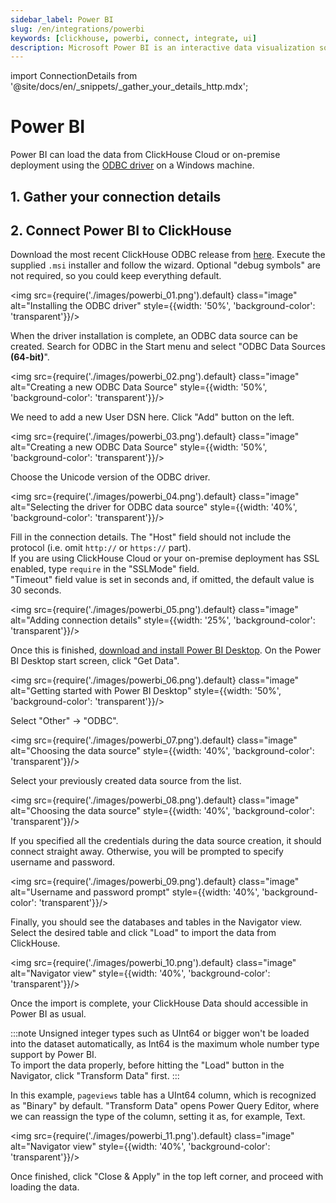 ```yaml
---
sidebar_label: Power BI
slug: /en/integrations/powerbi
keywords: [clickhouse, powerbi, connect, integrate, ui]
description: Microsoft Power BI is an interactive data visualization software product developed by Microsoft with a primary focus on business intelligence.
---
```

import ConnectionDetails from '@site/docs/en/_snippets/_gather_your_details_http.mdx';

# Power BI

Power BI can load the data from ClickHouse Cloud or on-premise deployment using the [ODBC driver](https://github.com/ClickHouse/clickhouse-odbc) on a Windows machine.

## 1. Gather your connection details
<ConnectionDetails />

## 2. Connect Power BI to ClickHouse

Download the most recent ClickHouse ODBC release from [here](https://github.com/ClickHouse/clickhouse-odbc/releases).
Execute the supplied `.msi` installer and follow the wizard. 
Optional "debug symbols" are not required, so you could keep everything default.

<img src={require('./images/powerbi_01.png').default} class="image" alt="Installing the ODBC driver" style={{width: '50%', 'background-color': 'transparent'}}/>
<br/>

When the driver installation is complete, an ODBC data source can be created. 
Search for ODBC in the Start menu and select "ODBC Data Sources **(64-bit)**".

<img src={require('./images/powerbi_02.png').default} class="image" alt="Creating a new ODBC Data Source" style={{width: '50%', 'background-color': 'transparent'}}/>
<br/>

We need to add a new User DSN here. Click "Add" button on the left.

<img src={require('./images/powerbi_03.png').default} class="image" alt="Creating a new ODBC Data Source" style={{width: '50%', 'background-color': 'transparent'}}/>
<br/>

Choose the Unicode version of the ODBC driver.

<img src={require('./images/powerbi_04.png').default} class="image" alt="Selecting the driver for ODBC data source" style={{width: '40%', 'background-color': 'transparent'}}/>
<br/>

Fill in the connection details. 
The "Host" field should not include the protocol (i.e. omit `http://` or `https://` part).<br/>
If you are using ClickHouse Cloud or your on-premise deployment has SSL enabled, type `require` in the "SSLMode" field.<br/>
"Timeout" field value is set in seconds and, if omitted, the default value is 30 seconds.

<img src={require('./images/powerbi_05.png').default} class="image" alt="Adding connection details" style={{width: '25%', 'background-color': 'transparent'}}/>
<br/>

Once this is finished, [download and install Power BI Desktop](https://www.microsoft.com/en-us/download/details.aspx?id=58494).
On the Power BI Desktop start screen, click "Get Data".

<img src={require('./images/powerbi_06.png').default} class="image" alt="Getting started with Power BI Desktop" style={{width: '50%', 'background-color': 'transparent'}}/>
<br/>

Select "Other" -> "ODBC".

<img src={require('./images/powerbi_07.png').default} class="image" alt="Choosing the data source" style={{width: '40%', 'background-color': 'transparent'}}/>
<br/>

Select your previously created data source from the list.

<img src={require('./images/powerbi_08.png').default} class="image" alt="Choosing the data source" style={{width: '40%', 'background-color': 'transparent'}}/>
<br/>

If you specified all the credentials during the data source creation, it should connect straight away. 
Otherwise, you will be prompted to specify username and password. 

<img src={require('./images/powerbi_09.png').default} class="image" alt="Username and password prompt" style={{width: '40%', 'background-color': 'transparent'}}/>
<br/>

Finally, you should see the databases and tables in the Navigator view. Select the desired table and click "Load" to import the data from ClickHouse.

<img src={require('./images/powerbi_10.png').default} class="image" alt="Navigator view" style={{width: '40%', 'background-color': 'transparent'}}/>
<br/>

Once the import is complete, your ClickHouse Data should accessible in Power BI as usual.

:::note 
Unsigned integer types such as UInt64 or bigger won't be loaded into the dataset automatically, as Int64 is the maximum whole number type support by Power BI.<br/>
To import the data properly, before hitting the "Load" button in the Navigator, click "Transform Data" first.
:::

In this example, `pageviews` table has a UInt64 column, which is recognized as "Binary" by default. 
"Transform Data" opens Power Query Editor, where we can reassign the type of the column, setting it as, for example, Text.

<img src={require('./images/powerbi_11.png').default} class="image" alt="Navigator view" style={{width: '40%', 'background-color': 'transparent'}}/>
<br/>

Once finished, click "Close & Apply" in the top left corner, and proceed with loading the data.
